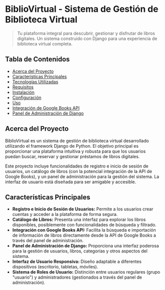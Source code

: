 # BiblioVirtual - Sistema de Gestión de Biblioteca Virtual

> Tu plataforma integral para descubrir, gestionar y disfrutar de libros digitales. Un sistema construido con Django para una experiencia de biblioteca virtual completa.

## Tabla de Contenidos

- [Acerca del Proyecto](#acerca-del-proyecto)
- [Características Principales](#características-principales)
- [Tecnologías Utilizadas](#tecnologías-utilizadas)
- [Requisitos](#requisitos)
- [Instalación](#instalación)
- [Configuración](#configuración)
- [Uso](#uso)
- [Integración de Google Books API](#integración-de-google-books-api)
- [Panel de Administración de Django](#panel-de-administración-de-django)

## Acerca del Proyecto

BiblioVirtual es un sistema de gestión de biblioteca virtual desarrollado utilizando el framework Django de Python. El objetivo principal es proporcionar una plataforma intuitiva y robusta para que los usuarios puedan buscar, reservar y gestionar préstamos de libros digitales.

Este proyecto incluye funcionalidades de registro e inicio de sesión de usuarios, un catálogo de libros (con la potencial integración de la API de Google Books), y un panel de administración para la gestión del sistema. La interfaz de usuario está diseñada para ser amigable y accesible.

## Características Principales

* **Registro e Inicio de Sesión de Usuarios:** Permite a los usuarios crear cuentas y acceder a la plataforma de forma segura.
* **Catálogo de Libros:** Presenta una interfaz para explorar los libros disponibles, posiblemente con funcionalidades de búsqueda y filtrado.
* **Integración con Google Books API:** Facilita la búsqueda e importación de información de libros directamente desde la API de Google Books a través del panel de administración.
* **Panel de Administración de Django:** Proporciona una interfaz poderosa para la gestión de usuarios, libros, categorías y otros aspectos del sistema.
* **Interfaz de Usuario Responsiva:** Diseño adaptable a diferentes dispositivos (escritorio, tabletas, móviles).
* **Sistema de Roles de Usuario:** Distinción entre usuarios regulares (grupo "usuario") y administradores (gestionados a través del panel de administración).
